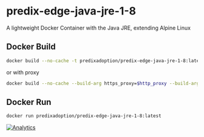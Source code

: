 # predix-edge-java-jre-1-8
A lightweight Docker Container with the Java JRE, extending Alpine Linux


## Docker Build

```bash
docker build --no-cache -t predixadoption/predix-edge-java-jre-1-8:latest -f Dockerfile .
```

or with proxy

```bash
docker build --no-cache --build-arg https_proxy=$http_proxy --build-arg no_proxy=$no_proxy --build-arg http_proxy=$http_proxy -t predixadoption/predix-edge-java-jre-1-8:latest -f Dockerfile .
```

## Docker Run
 
```bash
docker run predixadoption/predix-edge-java-jre-1-8:latest 
```

[![Analytics](https://predix-beacon.appspot.com/UA-82773213-1/predix-edge-java-jre-1-8/readme?pixel)](https://github.com/PredixDev)
